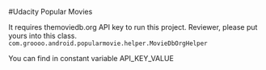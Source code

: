 #Udacity Popular Movies

It requires themoviedb.org API key to run this project. Reviewer, please put yours into this class.
``com.groooo.android.popularmovie.helper.MovieDbOrgHelper``

You can find in constant variable API_KEY_VALUE